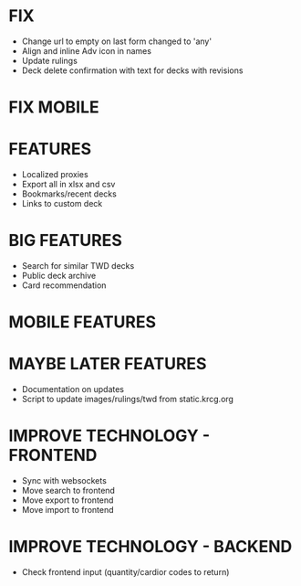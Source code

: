 # FIX
* Change url to empty on last form changed to 'any'
* Align and inline Adv icon in names
* Update rulings
* Deck delete confirmation with text for decks with revisions

# FIX MOBILE

# FEATURES
* Localized proxies
* Export all in xlsx and csv
* Bookmarks/recent decks
* Links to custom deck

# BIG FEATURES
* Search for similar TWD decks
* Public deck archive
* Card recommendation

# MOBILE FEATURES

# MAYBE LATER FEATURES
* Documentation on updates
* Script to update images/rulings/twd from static.krcg.org

# IMPROVE TECHNOLOGY - FRONTEND
* Sync with websockets
* Move search to frontend
* Move export to frontend
* Move import to frontend

# IMPROVE TECHNOLOGY - BACKEND
* Check frontend input (quantity/cardior codes to return)
